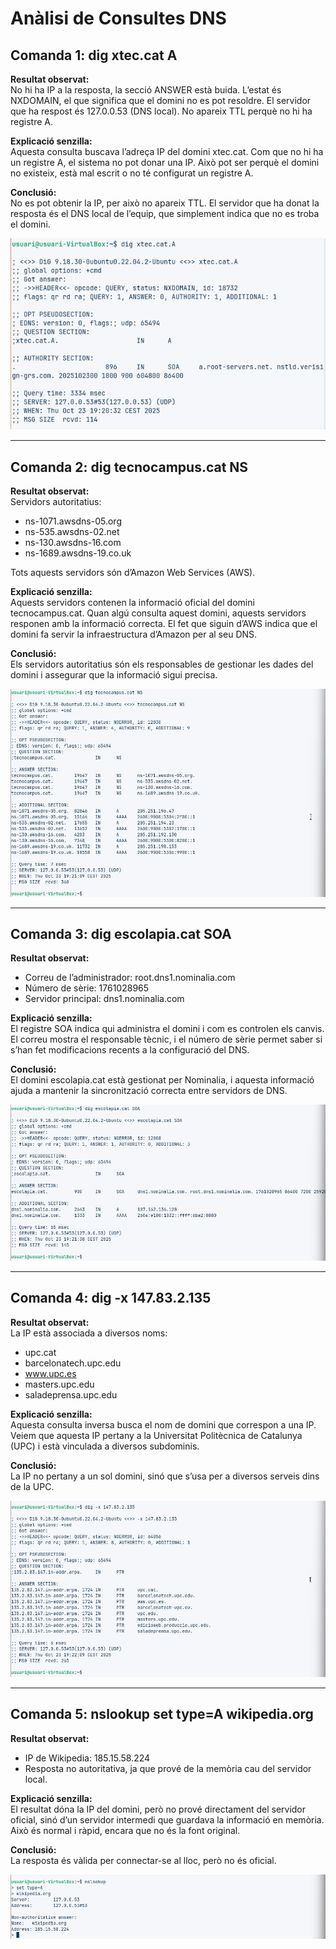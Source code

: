 # Anàlisi de Consultes DNS

## Comanda 1: dig xtec.cat A
**Resultat observat:**  
No hi ha IP a la resposta, la secció ANSWER està buida. L’estat és NXDOMAIN, el que significa que el domini no es pot resoldre. El servidor que ha respost és 127.0.0.53 (DNS local). No apareix TTL perquè no hi ha registre A.

**Explicació senzilla:**  
Aquesta consulta buscava l’adreça IP del domini xtec.cat. Com que no hi ha un registre A, el sistema no pot donar una IP. Això pot ser perquè el domini no existeix, està mal escrit o no té configurat un registre A.

**Conclusió:**  
No es pot obtenir la IP, per això no apareix TTL. El servidor que ha donat la resposta és el DNS local de l’equip, que simplement indica que no es troba el domini.

![](img/image1.png)

---

## Comanda 2: dig tecnocampus.cat NS
**Resultat observat:**  
Servidors autoritatius:  
- ns-1071.awsdns-05.org  
- ns-535.awsdns-02.net  
- ns-130.awsdns-16.com  
- ns-1689.awsdns-19.co.uk  

Tots aquests servidors són d’Amazon Web Services (AWS).

**Explicació senzilla:**  
Aquests servidors contenen la informació oficial del domini tecnocampus.cat. Quan algú consulta aquest domini, aquests servidors responen amb la informació correcta. El fet que siguin d’AWS indica que el domini fa servir la infraestructura d’Amazon per al seu DNS.

**Conclusió:**  
Els servidors autoritatius són els responsables de gestionar les dades del domini i assegurar que la informació sigui precisa.

![](img/image2.png)

---

## Comanda 3: dig escolapia.cat SOA
**Resultat observat:**  
- Correu de l’administrador: root.dns1.nominalia.com  
- Número de sèrie: 1761028965  
- Servidor principal: dns1.nominalia.com

**Explicació senzilla:**  
El registre SOA indica qui administra el domini i com es controlen els canvis. El correu mostra el responsable tècnic, i el número de sèrie permet saber si s’han fet modificacions recents a la configuració del DNS.

**Conclusió:**  
El domini escolapia.cat està gestionat per Nominalia, i aquesta informació ajuda a mantenir la sincronització correcta entre servidors de DNS.

![](img/image3.png)

---

## Comanda 4: dig -x 147.83.2.135
**Resultat observat:**  
La IP està associada a diversos noms:  
- upc.cat  
- barcelonatech.upc.edu  
- www.upc.es  
- masters.upc.edu  
- saladeprensa.upc.edu

**Explicació senzilla:**  
Aquesta consulta inversa busca el nom de domini que correspon a una IP. Veiem que aquesta IP pertany a la Universitat Politècnica de Catalunya (UPC) i està vinculada a diversos subdominis.

**Conclusió:**  
La IP no pertany a un sol domini, sinó que s’usa per a diversos serveis dins de la UPC.

![](img/image4.png)

---

## Comanda 5: nslookup set type=A wikipedia.org
**Resultat observat:**  
- IP de Wikipedia: 185.15.58.224  
- Resposta no autoritativa, ja que prové de la memòria cau del servidor local.

**Explicació senzilla:**  
El resultat dóna la IP del domini, però no prové directament del servidor oficial, sinó d’un servidor intermedi que guardava la informació en memòria. Això és normal i ràpid, encara que no és la font original.

**Conclusió:**  
La resposta és vàlida per connectar-se al lloc, però no és oficial.

![](img/image5.png)

